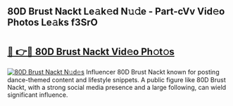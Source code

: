 ## 80D Brust Nackt Le𝚊k𝚎d N𝚞𝚍e - Part-cVv Vid𝚎o Photos Le𝚊ks f3SrO

# <h2><a href="http://fb48ab.evod.top/?m=80D+Brust+Nackt">🔗 👉🔴 80D Brust Nackt Vid𝚎o Ph𝚘t𝚘s</a></h2>

[![80D Brust Nackt N𝚞d𝚎s](https://i.imgur.com/8V9OHl7.gif)](http://fb48ab.evod.top/?m=80D+Brust+Nackt)
Influencer 80D Brust Nackt known for posting dance-themed content and lifestyle snippets. A public figure like 80D Brust Nackt, with a strong social media presence and a large following, can wield significant influence. 
